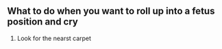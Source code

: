 ## What to do when you want to roll up into a fetus position and cry ##

1. Look for the nearst carpet
